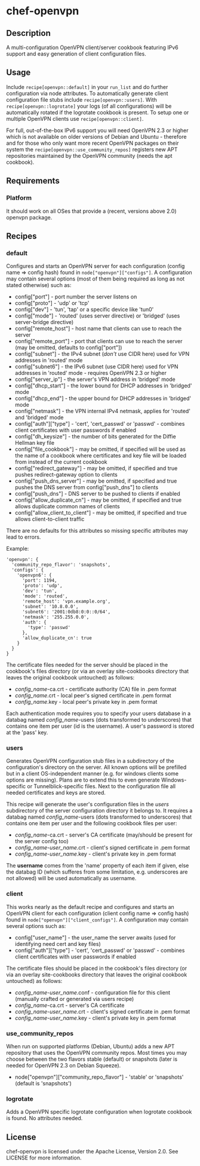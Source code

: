 # chef-openvpn

## Description

A multi-configuration OpenVPN client/server cookbook featuring IPv6 support and easy generation of client configuration files.

## Usage

Include `recipe[openvpn::default]` in your `run_list` and do further configuration via node attributes. To automatically generate client configuration file stubs include `recipe[openvpn::users]`. With `recipe[openvpn::logrotate]` your logs (of all configurations) will be automatically rotated if the logrotate cookbook is present. To setup one or multiple OpenVPN clients use `recipe[openvpn::client]`.

For full, out-of-the-box IPv6 support you will need OpenVPN 2.3 or higher which is not available on older versions of Debian and Ubuntu - therefore and for those who only want more recent OpenVPN packages on their system the `recipe[openvpn::use_community_repos]` registers new APT repositories maintained by the OpenVPN community (needs the apt cookbook).

## Requirements

### Platform

It should work on all OSes that provide a (recent, versions above 2.0) openvpn package.

## Recipes

### default

Configures and starts an OpenVPN server for each configuration (config name => config hash) found in `node["openvpn"]["configs"]`. A configuration may contain several options (most of them being required as long as not stated otherwise) such as:

* config["port"] - port number the server listens on
* config["proto"] - 'udp' or 'tcp'
* config["dev"] - 'tun', 'tap' or a specific device like 'tun0'
* config["mode"] - 'routed' (uses server directive) or 'bridged' (uses server-bridge directive)
* config["remote_host"] - host name that clients can use to reach the server
* config["remote_port"] - port that clients can use to reach the server (may be omitted, defaults to config["port"])
* config["subnet"] - the IPv4 subnet (*don't* use CIDR here) used for VPN addresses in 'routed' mode
* config["subnet6"] - the IPv6 subnet (use CIDR here) used for VPN addresses in 'routed' mode - requires OpenVPN 2.3 or higher
* config["server_ip"] - the server's VPN address in 'bridged' mode
* config["dhcp_start"] - the lower bound for DHCP addresses in 'bridged' mode
* config["dhcp_end"] - the upper bound for DHCP addresses in 'bridged' mode
* config["netmask"] - the VPN internal IPv4 netmask, applies for 'routed' and 'bridged' mode
* config["auth"]["type"] - 'cert', 'cert_passwd' or 'passwd' - combines client certificates with user passwords if enabled
* config["dh_keysize"] - the number of bits generated for the Diffie Hellman key file 
* config["file_cookbook"] - may be omitted, if specified will be used as the name of a cookbook where certificates and key file will be loaded from instead of the current cookbook
* config["redirect_gateway"] - may be omitted, if specified and true pushes redirect-gateway option to clients
* config["push_dns_server"] - may be omitted, if specified and true pushes the DNS server from config["push_dns"] to clients
* config["push_dns"] - DNS server to be pushed to clients if enabled
* config["allow_duplicate_cn"] - may be omitted, if specified and true allows duplicate common names of clients
* config["allow_client_to_client"] - may be omitted, if specified and true allows client-to-client traffic

There are no defaults for this attributes so missing specific attributes may lead to errors.

Example:

    'openvpn': {
      'community_repo_flavor': 'snapshots',
      'configs': {
        'openvpn6': {
          'port': 1194,
          'proto': 'udp',
          'dev': 'tun',
          'mode': 'routed',
          'remote_host': 'vpn.example.org',
          'subnet': '10.8.0.0',
          'subnet6': '2001:0db8:0:0::0/64',
          'netmask': '255.255.0.0',
          'auth': {
            'type': 'passwd'
          },
          'allow_duplicate_cn': true
        }
      }
    }

The certificate files needed for the server should be placed in the cookbook's files directory (or via an overlay site-cookbooks directory that leaves the original cookbook untouched) as follows:

* *config_name*-ca.crt - certificate authority (CA) file in .pem format
* *config_name*.crt - local peer's signed certificate in .pem format
* *config_name*.key - local  peer's private key in .pem format

Each authentication mode requires you to specify your users database in a databag named *config_name*-users (dots transformed to underscores) that contains one item per user (id is the username). A user's password is stored at the 'pass' key.

### users

Generates OpenVPN configuration stub files in a subdirectory of the configuration's directory on the server. All known options will be prefilled but in a client OS-independent manner (e.g. for windows clients some options are missing). Plans are to extend this to even generate Windows-specific or Tunnelblick-specific files.
Next to the configuration file all needed certificates and keys are stored.

This recipe will generate the user's configuration files in the *users* subdirectory of the server configuration directory it belongs to.
It requires a databag named *config_name*-users (dots transformed to underscores) that contains one item per user and the following cookbook files per user:

* *config_name*-ca.crt - server's CA certificate (may/should be present for the server config too)
* *config_name*-*user_name*.crt - client's signed certificate in .pem format
* *config_name*-*user_name*.key - client's private key in .pem format

The **username** comes from the 'name' property of each item if given, else the databag ID (which sufferes from some limitation, e.g. underscores are not allowed) will be used automatically as username.

### client

This works nearly as the default recipe and configures and starts an OpenVPN client for each configuration (client config name => config hash) found in `node["openvpn"]["client_configs"]`. A configuration may contain several options such as:

* config["user_name"] - the user_name the server awaits (used for identifying need cert and key files)
* config["auth"]["type"] - 'cert', 'cert_passwd' or 'passwd' - combines client certificates with user passwords if enabled

The certificate files should be placed in the cookbook's files directory (or via an overlay site-cookbooks directory that leaves the original cookbook untouched) as follows:

* *config_name*-*user_name*.conf - configuration file for this client (manually crafted or generated via users recipe)
* *config_name*-ca.crt - server's CA certificate
* *config_name*-*user_name*.crt - client's signed certificate in .pem format
* *config_name*-*user_name*.key - client's private key in .pem format

### use_community_repos

When run on supported platforms (Debian, Ubuntu) adds a new APT repository that uses the OpenVPN community repos. Most times you may choose between the two flavors stable (default) or snapshots (later is needed for OpenVPN 2.3 on Debian Squeeze).

* node["openvpn"]["community_repo_flavor"] - 'stable' or 'snapshots' (default is 'snapshots')

### logrotate

Adds a OpenVPN specific logrotate configuration when logrotate cookbook is found. No attributes needed.

## License

chef-openvpn is licensed under the Apache License, Version 2.0. See LICENSE for more information.
